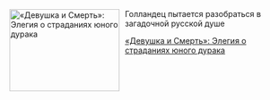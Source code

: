 <!--2025-05-02 10:15:32-->
<div class="yb">
  <div class="rss kino_kino"><a href="https://www.kino-teatr.ru/kino/art/tv/2944/" title="«Девушка и Смерть»: Элегия о страданиях юного дурака"><img src="https://www.kino-teatr.ru/art/4/4/2944/poster.jpg" width="196" height="147" align="left" hspace="5" style="margin: 0px 10px 0px 5px" alt="«Девушка и Смерть»: Элегия о страданиях юного дурака"/></a>Голландец пытается разобраться в загадочной русской душе <p class="titl"><a href="https://www.kino-teatr.ru/kino/art/tv/2944/">«Девушка и Смерть»: Элегия о страданиях юного дурака</a></p></div>
</div>
